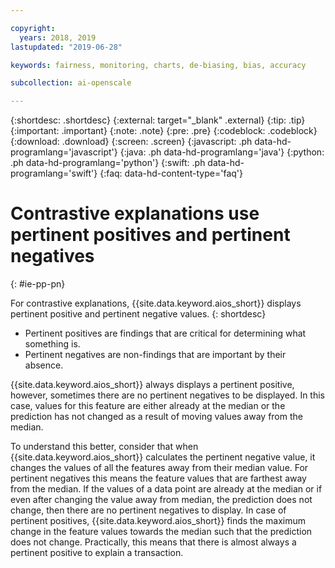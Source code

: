 ```yaml
---

copyright:
  years: 2018, 2019
lastupdated: "2019-06-28"

keywords: fairness, monitoring, charts, de-biasing, bias, accuracy

subcollection: ai-openscale

---
```


{:shortdesc: .shortdesc}
{:external: target="_blank" .external}
{:tip: .tip}
{:important: .important}
{:note: .note}
{:pre: .pre}
{:codeblock: .codeblock}
{:download: .download}
{:screen: .screen}
{:javascript: .ph data-hd-programlang='javascript'}
{:java: .ph data-hd-programlang='java'}
{:python: .ph data-hd-programlang='python'}
{:swift: .ph data-hd-programlang='swift'}
{:faq: data-hd-content-type='faq'}

# Contrastive explanations use pertinent positives and pertinent negatives
{: #ie-pp-pn}

For contrastive explanations, {{site.data.keyword.aios_short}} displays pertinent positive and pertinent negative values. 
{: shortdesc}

- Pertinent positives are findings that are critical for determining what something is.
- Pertinent negatives are non-findings that are important by their absence.

{{site.data.keyword.aios_short}} always displays a pertinent positive, however, sometimes there are no pertinent negatives to be displayed. In this case, values for this feature are either already at the median or the prediction has not changed as a result of moving values away from the median.

To understand this better, consider that when {{site.data.keyword.aios_short}} calculates the pertinent negative value, it changes the values of all the features away from their median value. For pertinent negatives this means the feature values that are farthest away from the median. If the values of a data point are already at the median or if even after changing the value away from median, the prediction does not change, then there are no pertinent negatives to display. In case of pertinent positives, {{site.data.keyword.aios_short}} finds the maximum change in the feature values towards the median such that the prediction does not change. Practically, this means that there is almost always a pertinent positive to explain a transaction.

